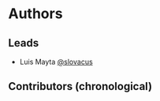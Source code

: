 <!-- Space: ZSH-HISTORY -->
<!-- Title: Authors -->

# Authors

## Leads

- Luis Mayta [@slovacus](https://github.com/luismayta)

## Contributors (chronological)
